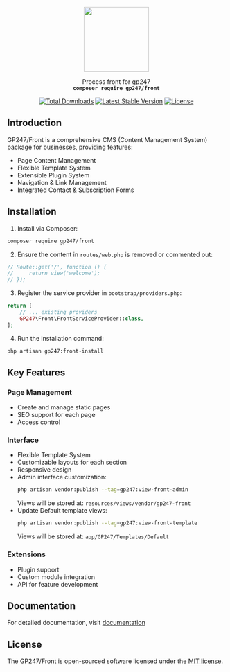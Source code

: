<p align="center">
    <img src="https://static.gp247.net/logo/logo.png" width="150">
</p>
<p align="center">Process front for gp247<br>
    <code><b>composer require gp247/front</b></code></p>

<p align="center">
<a href="https://packagist.org/packages/gp247/front"><img src="https://poser.pugx.org/gp247/front/d/total.svg" alt="Total Downloads"></a>
<a href="https://packagist.org/packages/gp247/front"><img src="https://poser.pugx.org/gp247/front/v/stable.svg" alt="Latest Stable Version"></a>
<a href="https://packagist.org/packages/gp247/front"><img src="https://poser.pugx.org/gp247/front/license.svg" alt="License"></a>
</p>


## Introduction

GP247/Front is a comprehensive CMS (Content Management System) package for businesses, providing features:

- Page Content Management
- Flexible Template System
- Extensible Plugin System  
- Navigation & Link Management
- Integrated Contact & Subscription Forms

## Installation

1. Install via Composer:
```bash
composer require gp247/front
```

2. Ensure the content in `routes/web.php` is removed or commented out:
```php
// Route::get('/', function () {
//     return view('welcome');
// });
```

3. Register the service provider in `bootstrap/providers.php`:
```php
return [
    // ... existing providers
    GP247\Front\FrontServiceProvider::class,
];
```

4. Run the installation command:
```bash
php artisan gp247:front-install
```

## Key Features

### Page Management
- Create and manage static pages
- SEO support for each page
- Access control

### Interface
- Flexible Template System
- Customizable layouts for each section
- Responsive design
- Admin interface customization:
  ```bash
  php artisan vendor:publish --tag=gp247:view-front-admin
  ```
  Views will be stored at: `resources/views/vendor/gp247-front`
- Update Default template views:
  ```bash
  php artisan vendor:publish --tag=gp247:view-front-template
  ```
  Views will be stored at: `app/GP247/Templates/Default`

### Extensions
- Plugin support
- Custom module integration
- API for feature development

## Documentation
For detailed documentation, visit [documentation](https://gp247.net/en/docs)

## License
The GP247/Front is open-sourced software licensed under the [MIT license](https://opensource.org/licenses/MIT).
